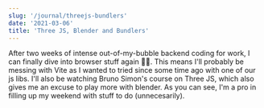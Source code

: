 ```yaml
---
slug: '/journal/threejs-bundlers'
date: '2021-03-06'
title: 'Three JS, Blender and Bundlers'
---
```


After two weeks of intense out-of-my-bubble backend coding for work, I can finally dive into browser stuff again 💆‍♂️. This means I'll probably be messing with Vite as I wanted to tried since some time ago with one of our js libs. I'll also be watching Bruno Simon's course on Three JS, which also gives me an excuse to play more with blender. As you can see, I'm a pro in filling up my weekend with stuff to do (unnecesarily).

